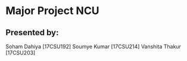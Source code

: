 # Major Project NCU

## Presented by:
Soham Dahiya [17CSU192]
Soumye Kumar [17CSU214]
Vanshita Thakur [17CSU203]
